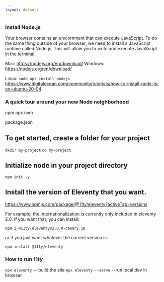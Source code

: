 ```yaml
---
layout: default
---
```


### Install Node.js
Your browser contains an enviornment that can execute JavaScript. To do the same thing outside of your browser, we need to install a JavaScript runtime called Node.js. This will allow you to write and execute JavaScript in the terminal.   

Mac:
https://nodejs.org/en/download/
Windows:
https://nodejs.org/en/download/

Linux:
`sudo apt install nodejs`
https://www.digitalocean.com/community/tutorials/how-to-install-node-js-on-ubuntu-20-04

### A quick tour around your new Node neighborhood

npm
npx
nvm

package.json

## To get started, create a folder for your project
`mkdir my-project`
`cd my-project` 

## Initialize node in your project directory
`npm init -y`

## Install the version of Eleventy that you want.
https://www.npmjs.com/package/@11ty/eleventy?activeTab=versions

For example, the internationalization is currently only included in eleventy 2.0.  If you want that, you can install:

`npm i @11ty/eleventy@2.0.0-canary.18`

or if you just want whatever the current version is: 

`npm install @11ty/eleventy`


### How to run 11ty

`npx eleventy` -- build the site
`npx eleventy --serve` --run local dev in browser

